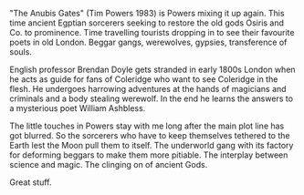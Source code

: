 "The Anubis Gates" (Tim Powers 1983) is Powers mixing it up again. This time ancient Egptian sorcerers seeking to restore the old gods Osiris and Co. to prominence. Time travelling tourists dropping in to see their favourite poets in old London. Beggar gangs, werewolves, gypsies, transference of souls.

English professor Brendan Doyle gets stranded in early 1800s London when he acts as guide for fans of Coleridge who want to see Coleridge in the flesh. He undergoes harrowing adventures at the hands of magicians and criminals and a body stealing werewolf. In the end he learns the answers to a mysterious poet William Ashbless.

The little touches in Powers stay with me long after the main plot line has got blurred. So the sorcerers who have to keep themselves tethered to the Earth lest the Moon pull them to itself. The underworld gang with its factory for deforming beggars to make them more pitiable. The interplay between science and magic. The clinging on of ancient Gods.

Great stuff.
